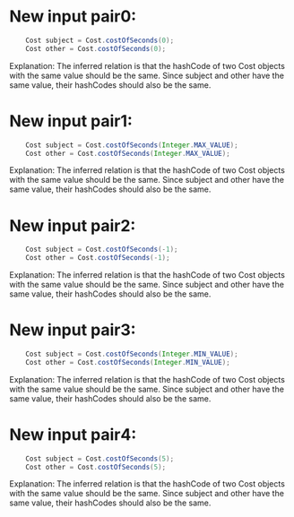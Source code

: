 # New input pair0:
```java
    Cost subject = Cost.costOfSeconds(0);
    Cost other = Cost.costOfSeconds(0);
```
Explanation: The inferred relation is that the hashCode of two Cost objects with the same value should be the same. Since subject and other have the same value, their hashCodes should also be the same.

# New input pair1:
```java
    Cost subject = Cost.costOfSeconds(Integer.MAX_VALUE);
    Cost other = Cost.costOfSeconds(Integer.MAX_VALUE);
```
Explanation: The inferred relation is that the hashCode of two Cost objects with the same value should be the same. Since subject and other have the same value, their hashCodes should also be the same.

# New input pair2:
```java
    Cost subject = Cost.costOfSeconds(-1);
    Cost other = Cost.costOfSeconds(-1);
```
Explanation: The inferred relation is that the hashCode of two Cost objects with the same value should be the same. Since subject and other have the same value, their hashCodes should also be the same.

# New input pair3:
```java
    Cost subject = Cost.costOfSeconds(Integer.MIN_VALUE);
    Cost other = Cost.costOfSeconds(Integer.MIN_VALUE);
```
Explanation: The inferred relation is that the hashCode of two Cost objects with the same value should be the same. Since subject and other have the same value, their hashCodes should also be the same.

# New input pair4:
```java
    Cost subject = Cost.costOfSeconds(5);
    Cost other = Cost.costOfSeconds(5);
```
Explanation: The inferred relation is that the hashCode of two Cost objects with the same value should be the same. Since subject and other have the same value, their hashCodes should also be the same.
